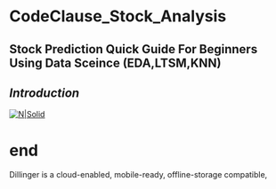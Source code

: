 # CodeClause_Stock_Analysis
<h2 class="code-line" data-line-start=0 data-line-end=1 ><a id="Stock_Prediction_Quick_Guide_For_Beginners_Using_Data_Sceince_EDALTSMKNN_0"></a>Stock Prediction Quick Guide For Beginners Using Data Sceince (EDA,LTSM,KNN)</h2>
<h2 class="code-line" data-line-start=1 data-line-end=2 ><a id="_Introduction__1"></a><em>Introduction</em></h2>
<p class="has-line-data" data-line-start="3" data-line-end="4"><a href="https://nodesource.com/products/nsolid"><img src="https://www.investopedia.com/thmb/hATOUQ_Iq5v5CgGKLhrj22v1aXM=/2120x1414/filters:no_upscale():max_bytes(150000):strip_icc()/GettyImages-1300495462-e66753342f304f45a9215505352b596a.jpg" alt="N|Solid"></a></p>
<h1 class="code-line" data-line-start=4 data-line-end=5 ><a id="end_4"></a>end</h1>
<p class="has-line-data" data-line-start="6" data-line-end="8">Dillinger is a cloud-enabled, mobile-ready, offline-storage compatible,<br>
